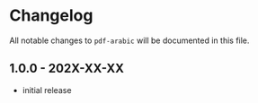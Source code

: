 # Changelog

All notable changes to `pdf-arabic` will be documented in this file.

## 1.0.0 - 202X-XX-XX

- initial release
